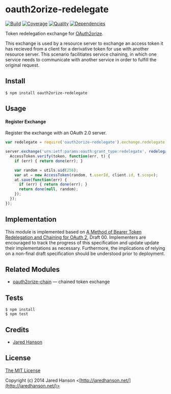 # oauth2orize-redelegate

[![Build](https://img.shields.io/travis/jaredhanson/oauth2orize-redelegate.svg)](https://travis-ci.org/jaredhanson/oauth2orize-redelegate)
[![Coverage](https://img.shields.io/coveralls/jaredhanson/oauth2orize-redelegate.svg)](https://coveralls.io/r/jaredhanson/oauth2orize-redelegate)
[![Quality](https://img.shields.io/codeclimate/github/jaredhanson/oauth2orize-redelegate.svg?label=quality)](https://codeclimate.com/github/jaredhanson/oauth2orize-redelegate)
[![Dependencies](https://img.shields.io/david/jaredhanson/oauth2orize-redelegate.svg)](https://david-dm.org/jaredhanson/oauth2orize-redelegate)


Token redelegation exchange for [OAuth2orize](https://github.com/jaredhanson/oauth2orize).

This exchange is used by a resource server to exchange an access token it has
recieved from a client for a derivative token for use with another resource
server.  This scenario facilitiates service chaining, in which one service needs
to communicate with another service in order to fulfill the original request.

## Install

    $ npm install oauth2orize-redelegate

## Usage

#### Register Exchange

Register the exchange with an OAuth 2.0 server.

```javascript
var redelegate = require('oauth2orize-redelegate').exchange.redelegate;

server.exchange('urn:ietf:params:oauth:grant_type:redelegate', redelegate(function(client, token, scope, done) {
  AccessToken.verify(token, function(err, t) {
    if (err) { return done(err); }

    var random = utils.uid(256);
    var at = new AccessToken(random, t.userId, client.id, t.scope);
    at.save(function(err) {
      if (err) { return done(err); }
      return done(null, random);
    });
  });
});
```

## Implementation

This module is implemented based on [A Method of Bearer Token Redelegation and Chaining for OAuth 2](http://tools.ietf.org/html/draft-richer-oauth-chain-00),
Draft 00.  Implementers are encouraged to track the progress of this
specification and update update their implementations as necessary.
Furthermore, the implications of relying on a non-final draft specification
should be understood prior to deployment.

## Related Modules

- [oauth2orize-chain](https://github.com/jaredhanson/oauth2orize-chain) — chained token exchange

## Tests

    $ npm install
    $ npm test

## Credits

  - [Jared Hanson](http://github.com/jaredhanson)

## License

[The MIT License](http://opensource.org/licenses/MIT)

Copyright (c) 2014 Jared Hanson <[http://jaredhanson.net/](http://jaredhanson.net/)>

